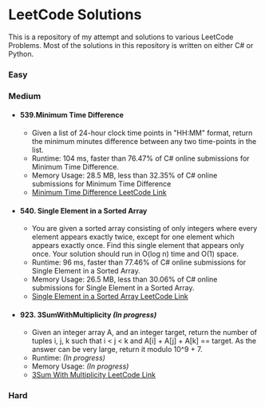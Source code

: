 # LeetCode Solutions

This is a repository of my attempt and solutions to various LeetCode Problems. Most of the solutions in this repository is written on either C# or Python.


### Easy


### Medium


- #### 539.Minimum Time Difference
    - Given a list of 24-hour clock time points in "HH:MM" format, return the minimum minutes difference between any two time-points in the list.
    - Runtime: 104 ms, faster than 76.47% of C# online submissions for Minimum Time Difference.
    - Memory Usage: 28.5 MB, less than 32.35% of C# online submissions for Minimum Time Difference
    - [Minimum Time Difference LeetCode Link](https://leetcode.com/problems/minimum-time-difference/)
- #### 540. Single Element in a Sorted Array 
    - You are given a sorted array consisting of only integers where every element appears exactly twice, except for one element which appears exactly once. Find this single element that appears only once. Your solution should run in O(log n) time and O(1) space.
    - Runtime: 96 ms, faster than 77.46% of C# online submissions for Single Element in a Sorted Array.
    - Memory Usage: 26.5 MB, less than 30.06% of C# online submissions for Single Element in a Sorted Array.
    - [Single Element in a Sorted Array LeetCode Link](https://leetcode.com/problems/single-element-in-a-sorted-array/)
- #### 923. 3SumWithMultiplicity *(In progress)* 
    - Given an integer array A, and an integer target, return the number of tuples i, j, k  such that i < j < k and A[i] + A[j] + A[k] == target. As the answer can be very large, return it modulo 10^9 + 7.
    - Runtime: *(In progress)*
    - Memory Usage: *(In progress)*
    - [3Sum With Multiplicity LeetCode Link](https://leetcode.com/problems/3sum-with-multiplicity/)


### Hard